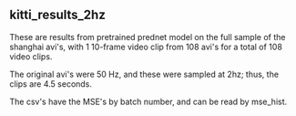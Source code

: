 ## kitti_results_2hz

These are results from pretrained prednet model on the full sample of the shanghai avi's, 
with 1 10-frame video clip from 108 avi's for a total of 108 video clips.

The original avi's were 50 Hz, and these were sampled at 2hz; thus, the clips are 4.5 seconds.

The csv's have the MSE's by batch number, and can be read by mse_hist.


